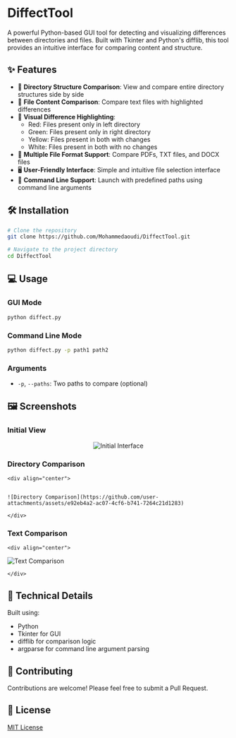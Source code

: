 # DiffectTool

A powerful Python-based GUI tool for detecting and visualizing differences between directories and files. Built with Tkinter and Python's difflib, this tool provides an intuitive interface for comparing content and structure.


## ✨ Features

- 📁 **Directory Structure Comparison**: View and compare entire directory structures side by side
- 📄 **File Content Comparison**: Compare text files with highlighted differences
- 🎨 **Visual Difference Highlighting**: 
  - Red: Files present only in left directory
  - Green: Files present only in right directory
  - Yellow: Files present in both with changes
  - White: Files present in both with no changes
- 📝 **Multiple File Format Support**: Compare PDFs, TXT files, and DOCX files
- 🖥️ **User-Friendly Interface**: Simple and intuitive file selection interface
- 🚀 **Command Line Support**: Launch with predefined paths using command line arguments

## 🛠️ Installation

```bash
# Clone the repository
git clone https://github.com/Mohammedaoudi/DiffectTool.git

# Navigate to the project directory
cd DiffectTool
```

## 💻 Usage

### GUI Mode
```bash
python diffect.py
```

### Command Line Mode
```bash
python diffect.py -p path1 path2
```

### Arguments
- `-p`, `--paths`: Two paths to compare (optional)

## 🖼️ Screenshots

### Initial View
<div align="center">

![Initial Interface](https://github.com/user-attachments/assets/a4f3398e-f04d-4e06-9480-d0fc7726ea95)


</div>


### Directory Comparison
    <div align="center">


    ![Directory Comparison](https://github.com/user-attachments/assets/e92eb4a2-ac07-4cf6-b741-7264c21d1283)

    </div>
### Text Comparison
    <div align="center">

![Text Comparison](https://github.com/user-attachments/assets/362aeda8-27ef-4f31-aff6-7c784d065186)


    </div>
## 🔧 Technical Details

Built using:
- Python
- Tkinter for GUI
- difflib for comparison logic
- argparse for command line argument parsing

## 🤝 Contributing

Contributions are welcome! Please feel free to submit a Pull Request.

## 📝 License

[MIT License](LICENSE)

